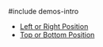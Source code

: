 #include demos-intro

- [Left or Right Position](https://js.devexpress.com/Demos/WidgetsGallery/Demo/Drawer/LeftOrRightPosition/)
- [Top or Bottom Position](https://js.devexpress.com/Demos/WidgetsGallery/Demo/Drawer/TopOrBottomPosition/)